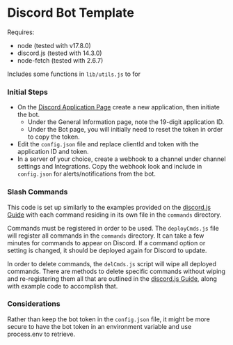 # Discord Bot Template

Requires:
- node (tested with v17.8.0)
- discord.js (tested with 14.3.0)
- node-fetch (tested with 2.6.7)

Includes some functions in `lib/utils.js` to for

### Initial Steps
- On the [Discord Application Page](https://www.discord.com/developers/) create a new application, then initiate the bot.  
  - Under the General Information page, note the 19-digit application ID.
  - Under the Bot page, you will initially need to reset the token in order to copy the token.
- Edit the `config.json` file and replace clientId and token with the application ID and token.
- In a server of your choice, create a webhook to a channel under channel settings and Integrations. Copy the webhook look and include in `config.json` for alerts/notifications from the bot.

### Slash Commands
This code is set up similarly to the examples provided on the [discord.js Guide](https://discordjs.guide/) with each command residing in its own file in the `commands` directory. 

Commands must be registered in order to be used. The `deployCmds.js` file will register all commands in the `commands` directory. It can take a few minutes for commands to appear on Discord. If a command option or setting is changed, it should be deployed again for Discord to update.

In order to delete commands, the `delCmds.js` script will wipe all deployed commands. There are methods to delete specific commands without wiping and re-registering them all that are outlined in the [discord.js Guide](https://discordjs.guide/), along with example code to accomplish that.


### Considerations
Rather than keep the bot token in the `config.json` file, it might be more secure to have the bot token in an environment variable and use process.env to retrieve.
